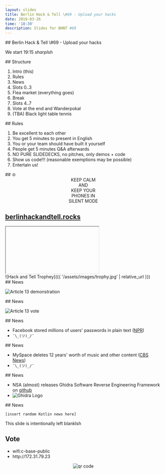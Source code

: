 ```yaml
---
layout: slides
title: Berlin Hack & Tell \#69 - Upload your hacks
date: 2019-03-26
time: '18:30'
description: Slides for BHNT #69
---
```


<section data-markdown>
## Berlin Hack & Tell \#69 - Upload your hacks

We start 19:15 *sharpIsh*
</section>

<section data-markdown>
## Structure

1. Intro (this)
1. Rules
1. News
1. Slots 0..3
1. Flea market (everything goes)
1. Break
1. Slots 4..7
1. Vote at the end and Wanderpokal
1. (TBA) Black light table tennis
</section>

<section data-markdown>
## Rules

1. Be excellent to each other
1. You get 5 minutes to present in English
1. You or your team should have built it yourself
1. People get 5 minutes Q&A afterwards
1. NO PURE SLIDEDECKS, no pitches, only demos + code
1. Show us code!!! (reasonable exemptions may be possible)
1. Entertain us!
</section>

<section data-markdown>
## &#9812;
<center>
KEEP CALM</br>
AND</br>
KEEP YOUR</br>
PHONES IN</br>
SILENT MODE</br>
</center>
</section>

<section>
<h2><a href="https://berlinhackandtell.rocks/">berlinhackandtell.rocks</a></h2>
<iframe class="stretch" data-src="https://berlinhackandtell.rocks"></iframe>
</section>

<section data-markdown>
![Hack and Tell Trophey]({{ '/assets/images/trophy.jpg' | relative_url }})
</section>

<section data-markdown>
## News

![Article 13 demonstration](https://preview.redd.it/sh5mctmysqj21.jpg?width=960&crop=smart&auto=webp&s=ba2e17461ac5b1d16b5eabe58f8a6112426b0cf9)

</section>

<section data-markdown>
## News

![Article 13 vote](https://pbs.twimg.com/media/D2lS2JaW0AAMD5L.jpg)

</section>

<section data-markdown>
## News

* Facebook stored millions of users' passwords in plain text ([NPR](https://text.npr.org/s.php?sId=705588364))
* `¯\_(ツ)_/¯ `

</section>

<section data-markdown>
## News

* MySpace deletes 12 years' worth of music and other content ([CBS News](https://www.cbsnews.com/news/myspace-music-lost-as-12-years-worth-of-data-wiped-out/))
* `¯\_(ツ)_/¯ `

</section>

<section data-markdown>
## News

* NSA (almost) releases Ghidra Software Reverse Engineering Framework on [github](https://github.com/NationalSecurityAgency/ghidra)
* ![Ghidra Logo](https://www.nsa.gov/portals/70/Templates/Ghidra.png?ver=2019-01-31-122111-373)

</section>

<section data-markdown>
## News

` [insert random Kotlin news here] `

</section>

<section data-markdown>
This slide is intentionally left blankIsh
</section>

<section>
<h2>Vote</h2>

<ul>
<li>wifi:c-base-public</li>
<li>http://172.31.79.23</li>
</ul>
<center>
<img src="http://api.qrserver.com/v1/create-qr-code/?color=000000&amp;bgcolor=FFFFFF&amp;data=http%3A%2F%2F172.31.79.23&amp;qzone=1&amp;margin=0&amp;size=400x400&amp;ecc=L" alt="qr code" />
</center>
</section>
